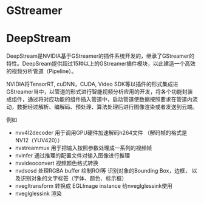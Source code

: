 # GStreamer


# DeepStream

DeepStream是NVIDIA基于GStreamer的插件系统开发的，继承了GStreamer的特性。DeepSream提供超过15种以上的GStreamer插件模块，以此建造一个高效的视频分析管道（Pipeline）。

NVIDIA将TensorRT, cuDNN，CUDA, Video SDK等以插件的形式集成进GStreamer当中，以管道的形式进行智能视频分析应用的开发，将各个功能封装成组件，通过将对应功能的组件插入管道中，启动管道使数据按照要求在管道内流动，数据经过解析、编解码、预处理、算法处理后进行图像渲染或者发送到云端。

例如

* nvv4l2decoder 用于调用GPU硬件加速解码h264文件 （解码帧的格式是NV12（YUV420））
* nvstreammux 用于把输入按照参数处理成一系列的视频帧 
* nvinfer 通过推理的配置文件对输入图像进行推理 
* nvvideoconvert 视频颜色格式转换 
* nvdsosd 处理RGBA buffer 绘制ROI等 识别对象的Bounding Box，边框， 以及识别对象的文字标签（字体、颜色、标示框） 
* nvegltransform 转换成 EGLImage instance 给nveglglessink使用
* nveglglessink 渲染